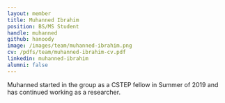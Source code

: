 ```yaml
---
layout: member
title: Muhanned Ibrahim 
position: BS/MS Student
handle: muhanned
github: hanoody
image: /images/team/muhanned-ibrahim.png
cv: /pdfs/team/muhanned-ibrahim-cv.pdf
linkedin: muhanned-ibrahim
alumni: false 
---
```


Muhanned started in the group as a CSTEP fellow in Summer of 2019 and has continued working as a researcher.
